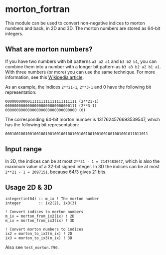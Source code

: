 # morton_fortran

This module can be used to convert non-negative indices to morton numbers and
back, in 2D and 3D. The morton numbers are stored as 64-bit integers.

## What are morton numbers?

If you have two numbers with bit patterns `a3 a2 a1` and `b3 b2 b1`, you can
combine them into a number with a longer bit pattern as `b3 a3 b2 a2 b1 a1`.
With three numbers (or more) you can use the same technique. For more
information, see this
[Wikipedia article](https://en.wikipedia.org/wiki/Z-order_curve).

As an example, the indices `2**21-1`, `2**3-1` and 0 have the following bit representation:

    00000000000111111111111111111111 (2**21-1)
    00000000000000000000000000000111 (2**3-1)
    00000000000000000000000000000000 (0)

The corresponding 64-bit morton number is 1317624576693539547, which has the
following bit representation:

    0001001001001001001001001001001001001001001001001001001011011011

## Input range

In 2D, the indices can be at most `2**31 - 1 = 2147483647`, which is also the
maximum value of a 32-bit signed integer. In 3D the indices can be at most
`2**21 - 1 = 2097151`, because 64/3 gives 21 bits.

## Usage 2D & 3D

    integer(int64) :: m_ix ! The morton number
    integer        :: ix2(2), ix3(3)
    
    ! Convert indices to morton numbers
    m_ix = morton_from_ix2(ix) ! 2D
    m_ix = morton_from_ix3(ix) ! 3D
    
    ! Convert morton numbers to indices
    ix2 = morton_to_ix2(m_ix) ! 2D
    ix3 = morton_to_ix3(m_ix) ! 3D

Also see `test_morton.f90`.
